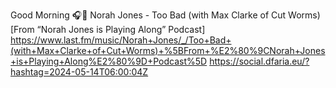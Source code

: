 Good Morning 🎧🎵 Norah Jones - Too Bad (with Max Clarke of Cut Worms) [From “Norah Jones is Playing Along” Podcast]  https://www.last.fm/music/Norah+Jones/_/Too+Bad+(with+Max+Clarke+of+Cut+Worms)+%5BFrom+%E2%80%9CNorah+Jones+is+Playing+Along%E2%80%9D+Podcast%5D https://social.dfaria.eu/?hashtag=2024-05-14T06:00:04Z